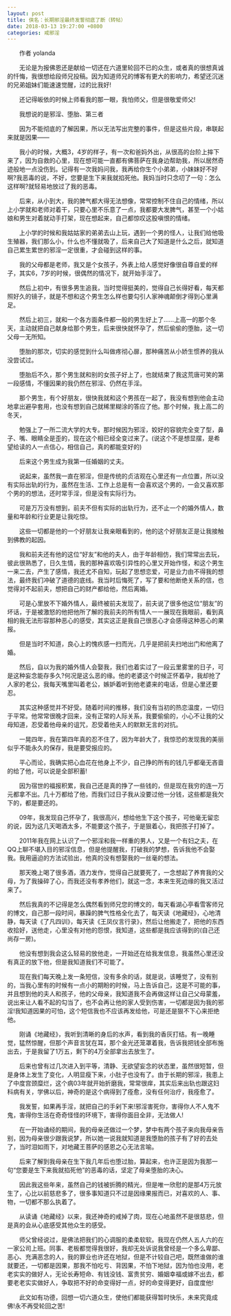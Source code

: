 ```yaml
---
layout: post
title: 侠名：长期邪淫最终发誓彻底了断（转帖）
date: 2018-03-13 19:27:00 +0800
categories: 戒邪淫
---
```


　　作者 yolanda
　　无论是为报佛恩还是献给一切还在六道里轮回不已的众生，或者真的很想真诚的忏悔，我很想给段师兄投稿。因为知道师兄的博客有更大的影响力，希望还沉迷的兄弟姐妹们能速速觉醒，过的比我好!
　　还记得皈依的时候上师看我的那一眼，我怕师父，但是很敬爱师父!
　　我想说的是邪淫、堕胎、第三者
　　因为不能彻底的了解因果，所以无法写出完整的事件，但是这些片段，串联起来就是因果——
　　我小的时候，大概3，4岁的样子，有一次和爸妈外出，从很高的台阶上摔下来了，因为自救的心里，现在想可能一直都有佛菩萨在我身边帮助我，所以居然奇迹般地一点没伤到。记得有一次我妈问我，我再给你生个小弟弟，小妹妹好不好啊?我恶毒的说，不好，您要是生下来我就掐死他。我妈当时只念叨了一句：怎么这样啊?就轻易地放过了我的恶毒。
　　后来，从小到大，我的脾气都大得无法想像，常常控制不住自己的情绪，所以上小学就和老师对着干，只要心里不乐意了一点，我都要大发脾气，甚至一个小姑娘和男生对着就动手打架，现在想起来，自己都惊叹这股嗔恨的情绪。
　　上小学的时候和我姑姑家的弟弟去山上玩，遇到一个男的怪人，让我们给他吸生殖器，我们那么小，什么也不懂就吸了，后来自己大了知道是什么之后，就知道自己累生累世的邪淫一定很重，才会碰到这样的事。
　　我的父母都是老师，我又是个女孩子，外表上给人感觉好像很自尊自爱的样子，其实6，7岁的时候，很偶然的情况下，就开始手淫了。
　　然后上初中，有很多男生追我，当时觉得挺美的，觉得自己长得好看，每天都照好久的镜子，就是不想和这个男生怎么样也要勾引人家神魂颠倒才得到心里满足。
　　然后上初三，就和一个各方面条件都一般的男生好上了……上高一的那个冬天，主动就把自己献身给那个男生，后来很快就怀孕了，然后偷偷的堕胎，这一切父母一无所知。
　　堕胎的那次，切实的感觉到什么叫做疼彻心扉，那种痛苦从小娇生惯养的我从没尝试过。
　　堕胎后不久，那个男生就和别的女孩子好上了，也就结束了我这荒唐可笑的第一段感情，不懂因果的我仍然在邪淫、仍然在手淫。
　　那个男生，有个好朋友，很快我就和这个男孩在一起了，我没有想到他会主动地拿出避孕套用，也没有想到自己就稀里糊涂的答应了他。那个时候，我上高二的冬天，
　　勉强上了一所二流大学的大专。那时候因为邪淫，姣好的容貌完全变了型，鼻子、嘴、眼睛全是歪的，现在这个相已经全变过来了。(说这个不是想显摆，是希望给读的人一点信心，相信自己，真的都能变好的)
　　后来这个男生成为我第一任婚姻的丈夫。
　　说起来，虽然我一直在邪淫，但是传统的贞洁观在心里还有一点位置，所以没有实际出轨的行为，虽然在生活、工作上总是有一会喜欢这个男的，一会又喜欢那个男的的想法，还时常手淫，但是没有实际行为。
　　可是万万没有想到，前夫不但有实际的出轨行为，还不止一个的婚外情人，数量和年龄和行业更是让我吃惊。
　　这些一切都是他的一个好朋友让我亲眼看到的，他的这个好朋友正是让我接触到佛教的起因。
　　我和前夫还有他的这位“好友”和他的夫人，由于年龄相仿，我们常常出去玩，彼此很熟悉了，日久生情，我的那种喜欢吸引异性的心里又开始作怪，和这个男生一来二去，产生了感情，我还尤不自知，玩起了思想恋爱，可是业力由不得我的想法，最终我们冲破了道德的底线。我当时后悔死了，写了要和他断绝关系的信，也觉得对不起前夫，想把自己的财产都给他，然后离婚。
　　可是心里放不下婚外情人，最终被前夫发现了，前夫说了很多他这位“朋友”的坏话，于是被激怒的他把他所了解的我前夫的所有情人一一展现在我眼前，看到真相的我无法形容那种恶心的感受，其实这正是我自己很恶心才会感得这种恶心的果报。
　　但是当时不知道，良心上的愧疚感一扫而光，几乎是把前夫扫地出门和他离了婚。
　　然后，自以为我的婚外情人会娶我，我们也着实过了一段云里雾里的日子，可是这种妄念能存多久?何况是这么恶的缘。他的老婆这个时候正怀着孕，我却抢了人家的老公，我每天嘴里叫着老公，嫉妒着听到他老婆来的电话，但是心里还要忍。
　　其实这种感觉并不好受。随着时间的推移，我们没有当初的热恋温度，一切归于平常。他常常很晚才回来，没有正常的人际关系，我要偷偷的，小心不让我的父母知道，忍受着他母亲的诅咒，忍受着他夫人的默默无言的对抗。
　　一晃四年，我在第四年真的忍不住了，因为年龄大了，我惊恐的发现我的美丽似乎不能永久的保存，我是要受报应的。
　　平心而论，我确实把心血花在他身上不少，自己挣的所有的钱几乎都毫无吝啬的给了他，可以说是全部积蓄!
　　因为宿世的福报积累，我自己还是真的挣了一些钱的，但是现在我穷的连一万元都拿不出。几十万都给了他，而我们过日子我从没要过他一分钱，这些都是我欠下的，都是要还的。
　　09年，我发现自己怀孕了，我很高兴，想给他生下这个孩子，可他毫无留恋的说，因为这几天喝酒太多，不能要这个孩子，于是狠着心，我把孩子打掉了。
　　2011年我在网上认识了一个邪淫和我一样重的男人，又是一个有妇之夫，在QQ上聊不堪入目的邪淫信息，但是他提醒我，打破我的梦想，告诉我他不会娶我。我用逼迫的方法试验出，他真的没有想娶我的一丝毫的想法。
　　那天晚上喝了很多酒，酒力发作，觉得自己就要死了，一念想起了养育我的父母，为了我操碎了心，而我还没有孝养他们，就这一念，本来生死边缘的我又活过来了。
　　然后我真的不记得是怎么偶然看到师兄您的博文的，每天看湖心亭看雪客师兄的博文，自己那一段时间，暴躁的脾气性格全化去了，每天读《地藏经》，心地清静，每天读《了凡四训》，每天读《王凤仪言行录》，然后让他搬走了，把他的东西收拾好，送他走，心里没有对他的怨恨，我知道，这些都是我应该得到的(自己还尚存一房)。
　　他没有想到我会这么轻易的放他走，一开始还在给我发信息，我虽然心里还没有真正的放下他，但是我知道我们不可能了。
　　现在我们每天晚上发一条短信，没有多余的话，就是说，该睡觉了，没有别的，当我心里有的时候有一点小的期盼的时候，马上告诉自己，这是不可能的事，并且想到他的夫人和孩子，他的父母亲，我知道我不会再做这样让自己父母蒙羞，说出来让人看不起的勾当了，也不会再让他的家人受到伤害，一切都是因为我的邪淫!我知道因果的可怕，这个短信我也不应该再发给他，可是还是狠不下心来拒绝他。
　　刚诵《地藏经》，我听到清晰的身后的水声，看到我的香灰打结。有一晚睡觉，猛然惊醒，但那个声音言犹在耳，那个金光还笼罩着我，告诉我把钱全部布施出去，于是我留了1万五，剩下的4万全部拿出去放生了。
　　后来也曾有过几次进入到平等，清静、无欲望妄念的状态里，虽然很短暂，但是身体上发生了变化，人明显瘦下来，小肚子也没有了。由于长期的邪淫，我患上了中度宫颈糜烂，这个病03年就开始折磨我，常常很痒，其实后来出轨也跟这妇科病有关，学佛以后，神奇的是这个病得到了痊愈，没有任何治疗，我痊愈了。
　　我发誓，如果再手淫，就把自己的手剁下来!邪淫害死你，害得你人不人鬼不鬼，害得你生活在奇奇怪怪的环境下，害得你面目全非，无法做人!
　　在一开始诵经的期间，我的母亲还做过一个梦，梦中有两个孩子来向我母亲告别，因为母亲很少跟我说梦，所以她一说我就知道是我堕胎的孩子有了好的去处了，当时泪如雨下，对地藏王菩萨的感恩之心无法言喻。
　　后来了解到我母亲在生下我几年后也堕过胎，算起来，也许正是因为我那一句“您要是生下来我就掐死他”的恶毒的话，坚定了母亲堕胎的决心。
　　因此我这些年来，虽然自己的钱被折腾的精光，但是唯一欣慰的是那4万元放生了，心比以前慈悲多了，很多事知道只不过是因缘果报而已，对喜欢的人、事、物，一切都不那么执着了。
　　从读诵《地藏经》以来，我还神奇的戒掉了肉，现在心地虽然不是很慈悲，但是真的会从心底感受其他众生的感受。
　　师父曾经说过，是佛法把我们的心调服的柔柔软软。我现在仍然人五人六的在一家公司上班。同事、老板都觉得我很好，我却无处诉说我曾经是一个多么卑鄙、恶心、充满恶念的人，我的罪业也许还在地狱，但是不计较自己吧，既然谁做的谁就要还，一切都是因果，那我不怕吃亏、背因果，不怕下地狱，因为怕也没用，老老实实的做好人，无论长寿短命、有钱没钱、富贵贫穷、婚姻幸福或嫁不出去，都要老老实实做好人，争取把不好的命变得好一点，好的命变得更好，自度度他!
　　此文如有功德，回想一切六道众生，使他们都能获得暂时快乐，未来究竟成佛!永不再受轮回之苦!